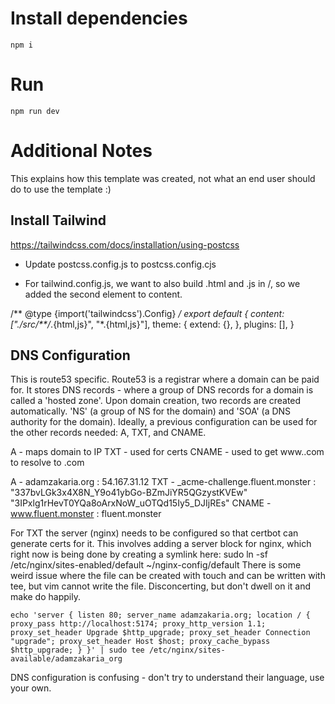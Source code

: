 # Install dependencies
`npm i`

# Run
`npm run dev`

# Additional Notes
This explains how this template was created, not what an end user should do to use the template :)

## Install Tailwind

https://tailwindcss.com/docs/installation/using-postcss

* Update postcss.config.js to postcss.config.cjs

* For tailwind.config.js, we want to also build .html and .js in /, so we added the second element to content.

/** @type {import('tailwindcss').Config} */
export default {
  content: ["./src/**/*.{html,js}", "*.{html,js}"],
  theme: {
    extend: {},
  },
  plugins: [],
}

## DNS Configuration
This is route53 specific. Route53 is a registrar where a domain can be paid for. It stores DNS records - where a group of DNS records for a domain is called a 'hosted zone'. Upon domain creation, two records are created automatically. 'NS' (a group of NS for the domain) and 'SOA' (a DNS authority for the domain). Ideally, a previous configuration can be used for the other records needed: A, TXT, and CNAME. 

A - maps domain to IP
TXT - used for certs
CNAME - used to get www.<domain>.com to resolve to <domain>.com

A - adamzakaria.org : 54.167.31.12
TXT -  _acme-challenge.fluent.monster : "337bvLGk3x4X8N_Y9o41ybGo-BZmJiYR5QGzystKVEw" "3IPxlg1rHevT0YQa8oArxNoW_uOTQd15Iy5_DJIjREs"
CNAME - www.fluent.monster : fluent.monster

For TXT the server (nginx) needs to be configured so that certbot can generate certs for it. This involves adding a server block for nginx, which right now is being done by creating a symlink here:
sudo ln -sf /etc/nginx/sites-enabled/default ~/nginx-config/default
There is some weird issue where the file can be created with touch and can be written with tee, but vim cannot write the file. Disconcerting, but don't dwell on it and make do happily.
```
echo 'server { listen 80; server_name adamzakaria.org; location / { proxy_pass http://localhost:5174; proxy_http_version 1.1; proxy_set_header Upgrade $http_upgrade; proxy_set_header Connection "upgrade"; proxy_set_header Host $host; proxy_cache_bypass $http_upgrade; } }' | sudo tee /etc/nginx/sites-available/adamzakaria_org
```



DNS configuration is confusing - don't try to understand their language, use your own.
